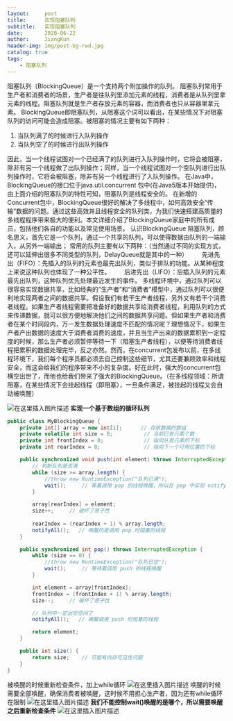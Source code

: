 ```yaml
---
layout:     post
title:      实现阻塞队列
subtitle:   实现阻塞队列
date:       2020-06-22
author:     JiangKun
header-img: img/post-bg-rwd.jpg
catalog: true
tags:
    - 阻塞队列
---
```



阻塞队列（BlockingQueue）是一个支持两个附加操作的队列。
阻塞队列常用于生产者和消费者的场景，生产者是往队列里添加元素的线程，消费者是从队列里拿元素的线程。阻塞队列就是生产者存放元素的容器，而消费者也只从容器里拿元素。
BlockingQueue即阻塞队列，从阻塞这个词可以看出，在某些情况下对阻塞队列的访问可能会造成阻塞。被阻塞的情况主要有如下两种：
1. 当队列满了的时候进行入队列操作
2. 当队列空了的时候进行出队列操作

因此，当一个线程试图对一个已经满了的队列进行入队列操作时，它将会被阻塞，除非有另一个线程做了出队列操作；同样，当一个线程试图对一个空队列进行出队列操作时，它将会被阻塞，除非有另一个线程进行了入队列操作。
在Java中，BlockingQueue的接口位于java.util.concurrent 包中(在Java5版本开始提供)，由上面介绍的阻塞队列的特性可知，阻塞队列是线程安全的。
在新增的Concurrent包中，BlockingQueue很好的解决了多线程中，如何高效安全“传输”数据的问题。通过这些高效并且线程安全的队列类，为我们快速搭建高质量的多线程程序带来极大的便利。本文详细介绍了BlockingQueue家庭中的所有成员，包括他们各自的功能以及常见使用场景。
认识BlockingQueue 阻塞队列，顾名思义，首先它是一个队列，通过一个共享的队列，可以使得数据由队列的一端输入，从另外一端输出；
常用的队列主要有以下两种：（当然通过不同的实现方式，还可以延伸出很多不同类型的队列，DelayQueue就是其中的一种）
　　先进先出（FIFO）：先插入的队列的元素也最先出队列，类似于排队的功能。从某种程度上来说这种队列也体现了一种公平性。
　　后进先出（LIFO）：后插入队列的元素最先出队列，这种队列优先处理最近发生的事件。
多线程环境中，通过队列可以很容易实现数据共享，比如经典的“生产者”和“消费者”模型中，通过队列可以很便利地实现两者之间的数据共享。假设我们有若干生产者线程，另外又有若干个消费者线程。如果生产者线程需要把准备好的数据共享给消费者线程，利用队列的方式来传递数据，就可以很方便地解决他们之间的数据共享问题。但如果生产者和消费者在某个时间段内，万一发生数据处理速度不匹配的情况呢？理想情况下，如果生产者产出数据的速度大于消费者消费的速度，并且当生产出来的数据累积到一定程度的时候，那么生产者必须暂停等待一下（阻塞生产者线程），以便等待消费者线程把累积的数据处理完毕，反之亦然。然而，在concurrent包发布以前，在多线程环境下，我们每个程序员都必须去自己控制这些细节，尤其还要兼顾效率和线程安全，而这会给我们的程序带来不小的复杂度。好在此时，强大的concurrent包横空出世了，而他也给我们带来了强大的BlockingQueue。（在多线程领域：所谓阻塞，在某些情况下会挂起线程（即阻塞），一旦条件满足，被挂起的线程又会自动被唤醒）

![在这里插入图片描述](https://img-blog.csdnimg.cn/20200621201911226.png?x-oss-process=image/watermark,type_ZmFuZ3poZW5naGVpdGk,shadow_10,text_aHR0cHM6Ly9ibG9nLmNzZG4ubmV0L2ppYW5na3VuMDMzMQ==,size_16,color_FFFFFF,t_70)
**实现一个基于数组的循环队列**

```java
public class MyBlockingQueue {
    private int[] array = new int[1];      // 存放数据的数组
    private volatile int size = 0;          // 当前已有元素个数
    private int frontIndex = 0;             // 指向队首元素的下标
    private int rearIndex = 0;              // 指向下一个可用位置的下标

    public synchronized void push(int element) throws InterruptedException {
        // 判断队列是否满
        while (size >= array.length) {
            //throw new RuntimeException("队列已满");
            wait();     // 等着调用 pop 的线程唤醒，所以在 pop 中实现 notify
        }

        array[rearIndex] = element;
        size++;     // 破坏了原子性
        
        rearIndex = (rearIndex + 1) % array.length;
        notifyAll();   // 唤醒的是调用 pop 时阻塞的线程
    }

    public synchronized int pop() throws InterruptedException {
        while (size == 0) {
            //throw new RuntimeException("队列已空");
            wait();     // 等待着调用 push 的线程唤醒
        }

        int element = array[frontIndex];
        frontIndex = (frontIndex + 1) % array.length;
        size--;     // 破坏了原子性

        // 队列中一定出现空间了
        notifyAll();   // 唤醒调用 push 时阻塞的线程

        return element;
    }

    public int size() {
        return size;    // 可能有内存可见性问题
    }
}

```


被唤醒的时候重新检查条件，加上while循环
![在这里插入图片描述](https://img-blog.csdnimg.cn/20200621203326456.png?x-oss-process=image/watermark,type_ZmFuZ3poZW5naGVpdGk,shadow_10,text_aHR0cHM6Ly9ibG9nLmNzZG4ubmV0L2ppYW5na3VuMDMzMQ==,size_16,color_FFFFFF,t_70)
唤醒的时候需要全部唤醒，确保消费者被唤醒，这时候不用担心生产者，因为还有while循环在限制
![在这里插入图片描述](https://img-blog.csdnimg.cn/20200621203450132.png?x-oss-process=image/watermark,type_ZmFuZ3poZW5naGVpdGk,shadow_10,text_aHR0cHM6Ly9ibG9nLmNzZG4ubmV0L2ppYW5na3VuMDMzMQ==,size_16,color_FFFFFF,t_70)
**我们不能控制wait()唤醒的是哪个，所以需要唤醒之后重新检查条件**
![在这里插入图片描述](https://img-blog.csdnimg.cn/20200621203632497.png)